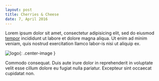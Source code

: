 ```yaml
---
layout: post
title: Cherries & Cheese
date: 7, April 2016
---
```

Lorem ipsum dolor sit amet, consectetur adipisicing elit, sed do eiusmod [tempor][2] incididunt ut labore et dolore magna aliqua. Ut enim ad minim veniam, quis nostrud exercitation llamco labor-is nisi ut aliquip ex.

![][1]{: .center-image }

Commodo consequat. Duis aute irure dolor in reprehenderit in voluptate velit esse cillum dolore eu fugiat nulla pariatur. Excepteur sint occaecat cupidatat non.

[1]: bp.jpg "logo"
[2]: http://bbc.co.uk
